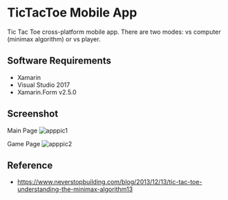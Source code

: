 # TicTacToe Mobile App
Tic Tac Toe cross-platform mobile app. There are two modes: vs computer (minimax algorithm) or vs player. 

## Software Requirements
- Xamarin 
- Visual Studio 2017
- Xamarin.Form v2.5.0

## Screenshot 
Main Page
![apppic1](https://user-images.githubusercontent.com/20731546/38120248-f7f7286a-3423-11e8-9153-0510bbb2d270.PNG)

Game Page 
![apppic2](https://user-images.githubusercontent.com/20731546/38120259-10b2143c-3424-11e8-82e9-613fa91e545d.PNG)



## Reference
- https://www.neverstopbuilding.com/blog/2013/12/13/tic-tac-toe-understanding-the-minimax-algorithm13 
